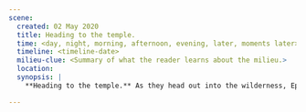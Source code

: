 ```yaml
---
scene:
  created: 02 May 2020
  title: Heading to the temple.
  time: <day, night, morning, afternoon, evening, later, moments later>
  timeline: <timeline-date>
  milieu-clue: <Summary of what the reader learns about the milieu.>
  location:
  synopsis: |
    **Heading to the temple.** As they head out into the wilderness, Ephraim tries to obfuscate the route, but the first night of camping Daniel Strand (surveyor) tells his brother Andrew (Smith & Tinkerer) that he has been marking the route while masking it from Indians. They arrive at the ground entrance. Once inside, Ephraim uses the other light to lead them to the warehouse. Fewer than 100. They select & hastily clean the rifles, secure ammunition. One of the team discovers the boots and decides to wear them; leading to several others donning the finely-made boots.

---
```


